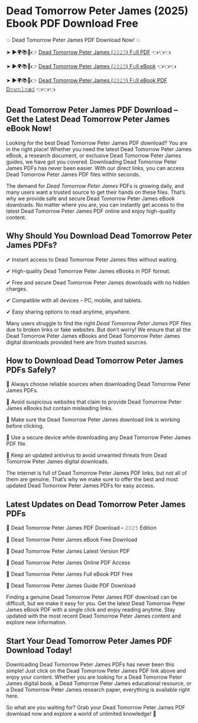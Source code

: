 # Dead Tomorrow Peter James (2025) Ebook PDF Download Free

💥 Dead Tomorrow Peter James PDF Download Now! 💥

➤ ►🌍📚📱👉 [Dead Tomorrow Peter James (𝟸𝟶𝟸𝟻) F𝚞ll PDF](https://getpdf.xyz/dead-tomorrow-peter-james) 👈👈👈


➤ ►🌍📚📱👉 [Dead Tomorrow Peter James (𝟸𝟶𝟸𝟻) F𝚞ll eBook](https://getpdf.xyz/dead-tomorrow-peter-james) 👈👈👈


➤ ►🌍📚📱👉 [Dead Tomorrow Peter James (𝟸𝟶𝟸𝟻) F𝚞ll eBook PDF D𝚘𝚠𝚗𝚕𝚘a𝚍](https://getpdf.xyz/dead-tomorrow-peter-james) 👈👈👈


## Dead Tomorrow Peter James PDF Download – Get the Latest Dead Tomorrow Peter James eBook Now!

Looking for the best Dead Tomorrow Peter James PDF download? You are in the right place! Whether you need the latest Dead Tomorrow Peter James eBook, a research document, or exclusive Dead Tomorrow Peter James guides, we have got you covered. Downloading Dead Tomorrow Peter James PDFs has never been easier. With our direct links, you can access Dead Tomorrow Peter James PDF files within seconds.

The demand for *Dead Tomorrow Peter James* PDFs is growing daily, and many users want a trusted source to get their hands on these files. That’s why we provide safe and secure Dead Tomorrow Peter James eBook downloads. No matter where you are, you can instantly get access to the latest Dead Tomorrow Peter James PDF online and enjoy high-quality content.

## Why Should You Download Dead Tomorrow Peter James PDFs?

✔ Instant access to Dead Tomorrow Peter James files without waiting.

✔ High-quality Dead Tomorrow Peter James eBooks in PDF format.

✔ Free and secure Dead Tomorrow Peter James downloads with no hidden charges.

✔ Compatible with all devices – PC, mobile, and tablets.

✔ Easy sharing options to read anytime, anywhere.

Many users struggle to find the right *Dead Tomorrow Peter James* PDF files due to broken links or fake websites. But don’t worry! We ensure that all the Dead Tomorrow Peter James eBooks and Dead Tomorrow Peter James digital downloads provided here are from trusted sources.

## How to Download Dead Tomorrow Peter James PDFs Safely?

📌 Always choose reliable sources when downloading Dead Tomorrow Peter James PDFs.

📌 Avoid suspicious websites that claim to provide Dead Tomorrow Peter James eBooks but contain misleading links.

📌 Make sure the Dead Tomorrow Peter James download link is working before clicking.

📌 Use a secure device while downloading any Dead Tomorrow Peter James PDF file.

📌 Keep an updated antivirus to avoid unwanted threats from Dead Tomorrow Peter James digital downloads.

The internet is full of Dead Tomorrow Peter James PDF links, but not all of them are genuine. That’s why we make sure to offer the best and most updated Dead Tomorrow Peter James PDFs for easy access.

## Latest Updates on Dead Tomorrow Peter James PDFs

🔹 Dead Tomorrow Peter James PDF Download – 𝟸𝟶𝟸𝟻 Edition

🔹 Dead Tomorrow Peter James eBook Free Download

🔹 Dead Tomorrow Peter James Latest Version PDF

🔹 Dead Tomorrow Peter James Online PDF Access

🔹 Dead Tomorrow Peter James Full eBook PDF Free

🔹 Dead Tomorrow Peter James Guide PDF Download

Finding a genuine Dead Tomorrow Peter James PDF download can be difficult, but we make it easy for you. Get the latest Dead Tomorrow Peter James eBook PDF with a single click and enjoy reading anytime. Stay updated with the most recent Dead Tomorrow Peter James content and explore new information.

## Start Your Dead Tomorrow Peter James PDF Download Today!

Downloading Dead Tomorrow Peter James PDFs has never been this simple! Just click on the Dead Tomorrow Peter James PDF link above and enjoy your content. Whether you are looking for a Dead Tomorrow Peter James digital book, a Dead Tomorrow Peter James educational resource, or a Dead Tomorrow Peter James research paper, everything is available right here.

So what are you waiting for? Grab your Dead Tomorrow Peter James PDF download now and explore a world of unlimited knowledge! 🚀